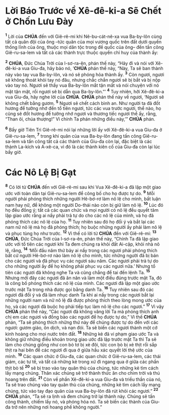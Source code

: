 # Lời Báo Trước về Xê-đê-ki-a Sẽ Chết ở Chốn Lưu Đày
<sup><b>1</b></sup> Lời của **CHÚA** đến với Giê-rê-mi khi Nê-bu-cát-nê-xa vua Ba-by-lôn cùng tất cả quân đội của ông –tức quân của mọi vương quốc trên đất dưới quyền thống lĩnh của ông, thuộc mọi dân tộc trong đế quốc của ông– đến tấn công Giê-ru-sa-lem và tất cả các thành trực thuộc quyền chỉ huy của thành ấy:

<sup><b>2</b></sup> **CHÚA**, Đức Chúa Trời của I-sơ-ra-ên, phán thế này, “Hãy đi và nói với Xê-đê-ki-a vua Giu-đa, hãy bảo nó, ‘**CHÚA** phán thế này, “Này, Ta sẽ ban thành này vào tay vua Ba-by-lôn, và nó sẽ phóng hỏa thành ấy. <sup><b>3</b></sup> Còn ngươi, ngươi sẽ không thoát khỏi tay nó đâu, nhưng chắc chắn ngươi sẽ bị bắt và bị nộp vào tay nó. Ngươi sẽ thấy vua Ba-by-lôn mắt tận mắt và nói chuyện với nó mặt tận mặt, rồi ngươi sẽ bị dẫn qua Ba-by-lôn.”’ <sup><b>4</b></sup> Tuy nhiên, hỡi Xê-đê-ki-a vua Giu-đa, hãy nghe lời của **CHÚA**. **CHÚA** phán thế này về ngươi, ‘Ngươi sẽ không chết bằng gươm. <sup><b>5</b></sup> Ngươi sẽ chết cách bình an. Như người ta đã đốt hương để tưởng nhớ đến tổ tiên ngươi, tức các vua trước ngươi, thể nào, họ cũng sẽ đốt hương để tưởng nhớ ngươi và thương tiếc ngươi thể ấy, rằng, “Than ôi, chúa thượng!” Vì chính Ta phán những điều này,’” **CHÚA** phán.

<sup><b>6</b></sup> Bấy giờ Tiên Tri Giê-rê-mi nói lại những lời ấy với Xê-đê-ki-a vua Giu-đa ở Giê-ru-sa-lem, <sup><b>7</b></sup> trong khi quân của vua Ba-by-lôn đang tấn công Giê-ru-sa-lem và tấn công tất cả các thành của Giu-đa còn lại, đặc biệt là các thành La-kích và A-xê-ca, vì đó là các thành kiên cố của Giu-đa còn lại lúc bấy giờ.

# Các Nô Lệ Bị Gạt
<sup><b>8</b></sup> Có lời từ **CHÚA** đến với Giê-rê-mi sau khi Vua Xê-đê-ki-a đã lập một giao ước với toàn dân tại Giê-ru-sa-lem để công bố cho họ được tự do. <sup><b>9</b></sup> Mỗi người phải phóng thích những người Hê-bơ-rơ làm nô lệ cho mình, bất luận nam hay nữ, để không một người Do-thái nào còn bị giữ làm nô lệ. <sup><b>10</b></sup> Lúc đó họ đều đồng ý; tất cả các quan chức và mọi người có nô lệ đều quyết tâm lập giao ước rằng ai nấy phải trả tự do cho các nô lệ của mình, và họ đã phóng thích các nô lệ của họ. <sup><b>11</b></sup> Tuy nhiên sau đó họ đổi ý và bắt lại các nam nữ nô lệ mà họ đã phóng thích; họ buộc những người ấy phải làm nô lệ và phục tùng họ như trước. <sup><b>12</b></sup> Vì thế có lời từ **CHÚA** đến với Giê-rê-mi: <sup><b>13</b></sup> **CHÚA**, Đức Chúa Trời của I-sơ-ra-ên, phán thế này, “Chính Ta đã lập giao ước với tổ tiên các ngươi khi Ta đem chúng ra khỏi đất Ai-cập, khỏi nhà nô lệ, rằng, <sup><b>14</b></sup> ‘Mỗi đầu năm thứ bảy ai nấy trong các ngươi phải phóng thích bất cứ người Hê-bơ-rơ nào làm nô lệ cho mình, tức những người đã bị bán cho các ngươi và đã phục vụ các ngươi sáu năm. Các ngươi phải trả tự do cho những người ấy để họ không phải phục vụ các ngươi nữa.’ Nhưng tổ tiên các ngươi đã không nghe Ta và cũng chẳng để tai đến lệnh Ta. <sup><b>15</b></sup> Nhưng mới đây các ngươi đã ăn năn và làm một điều đúng trước mặt Ta, đó là công bố phóng thích các nô lệ của mình. Các ngươi đã lập một giao ước trước mặt Ta trong nhà được gọi bằng danh Ta. <sup><b>16</b></sup> Tuy nhiên sau đó các ngươi đã đổi ý và đã làm nhục danh Ta khi ai nấy trong các ngươi bắt lại những người nam và nữ nô lệ đã được phóng thích theo lòng mong ước của họ, và các ngươi đã buộc họ phải tiếp tục làm nô lệ cho các ngươi.” <sup><b>17</b></sup> Vì vậy **CHÚA** phán thế này, “Các ngươi đã không vâng lời Ta mà phóng thích anh chị em các ngươi và đồng bào các ngươi để họ được tự do,” Vì thế **CHÚA** phán, “Ta sẽ phóng thích những thứ này để chúng được tự do đến với các ngươi: gươm giáo, ôn dịch, và nạn đói. Ta sẽ biến các ngươi thành một cớ kinh hoàng cho mọi nước trên đất. <sup><b>18</b></sup> Những kẻ đã vi phạm giao ước Ta và không giữ những điều khoản trong giao ước đã lập trước mặt Ta thì Ta sẽ làm cho chúng giống như con bò tơ bị xẻ đôi, tức con bò bị xẻ thịt rồi sắp thịt ra hai bên để các ngươi đi qua ở giữa hầu xác quyết lời thệ ước của mình. <sup><b>19</b></sup> Các quan chức ở Giu-đa, các quan chức ở Giê-ru-sa-lem, các thái giám, các tư tế, và tất cả những kẻ trong xứ đi ngang qua ở giữa các phần thịt bò tế <sup><b>20</b></sup> sẽ bị trao vào tay quân thù của chúng, tức những kẻ tìm cách lấy mạng chúng. Thân xác chúng sẽ trở thành thức ăn cho chim trời và thú hoang trên đất. <sup><b>21</b></sup> Còn về phần Xê-đê-ki-a vua Giu-đa và triều thần của nó, Ta sẽ trao chúng vào tay quân thù của chúng, những kẻ tìm cách lấy mạng chúng, tức vào tay đạo quân của vua Ba-by-lôn đã rút khỏi các ngươi.” <sup><b>22</b></sup> **CHÚA** phán, “Ta sẽ ra lịnh và đem chúng trở lại thành này. Chúng sẽ tấn công thành, chiếm lấy nó, và phóng hỏa nó. Ta sẽ biến các thành của Giu-đa trở nên những nơi hoang phế không người.”